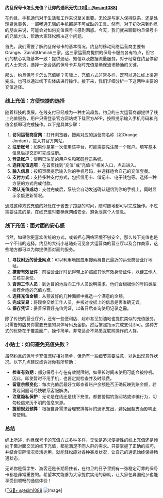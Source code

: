 **约旦保号卡怎么充值？让你的通讯无忧[[TG💪+ @esim1088](https://t.me/s/esim1088)]**

在约旦，手机通讯对于生活和工作来说至关重要。无论是与家人保持联系，还是处理紧急事务，一部畅通无阻的手机都是不可或缺的工具。然而，对于初次来到约旦的朋友来说，可能会对如何充值保号卡感到困惑。今天，我们就来聊聊约旦保号卡的充值方法，帮助大家轻松解决这个问题。

首先，我们需要了解约旦保号卡的基本情况。约旦的移动网络运营商主要有Orange、Zain和Umniah三家。这三家运营商提供的保号卡服务各有特点，但它们的核心功能基本一致：提供通话、短信以及数据流量服务。对于经常在约旦停留的人士来说，选择一张合适的保号卡并及时充值是确保通讯畅通的关键。

那么，约旦保号卡怎么充值呢？实际上，充值方式非常多样，既可以通过线上渠道完成，也可以通过线下实体店进行操作。接下来，我们详细分析一下这两种主要的充值途径。

### 线上充值：方便快捷的选择

随着科技的发展，在线支付已经成为一种主流趋势。约旦的三大运营商都提供了线上充值服务，用户只需登录官方网站或下载官方APP，按照提示输入手机号码和充值金额即可完成操作。以下是具体步骤：

1. **访问运营商官网**：打开浏览器，搜索对应的运营商名称（如Orange Jordan），进入其官方网站。
2. **注册账号**：如果你是第一次使用该平台，可能需要先注册一个账户。填写基本信息后提交即可完成注册。
3. **登录账户**：使用已注册的用户名和密码登录系统。
4. **选择充值选项**：在首页找到“充值”或“充值卡”相关入口，点击进入。
5. **输入信息**：按照页面提示输入你的手机号码，并选择适合自己的充值套餐。
6. **支付方式**：支持多种支付方式，包括信用卡、借记卡、电子钱包等。选择一种方便的方式完成付款。
7. **确认充值成功**：支付完成后，系统会自动发送确认短信到你的手机上，同时显示余额更新情况。

通过这种方式充值的好处在于省去了跑腿的时间，随时随地都可以完成操作。不过需要注意的是，在线充值时要确保网络安全，避免泄露个人信息。

### 线下充值：面对面的安心感

当然，如果你更喜欢传统的方式，或者担心网络环境不够安全，那么线下充值也是一个不错的选择。约旦的大街小巷随处可见各大运营商的营业厅以及合作商家，这些地方都可以为你提供面对面的服务。

1. **寻找附近的营业网点**：可以利用地图应用搜索离自己最近的运营商营业厅地址。
2. **携带有效证件**：前往营业厅时记得带上护照或其他有效身份证件，以便工作人员核实身份。
3. **咨询工作人员**：到达目的地后向工作人员说明需求，他们会根据你的号码类型推荐合适的充值方案。
4. **选择充值金额**：从预设好的几种面额中挑选一个满意的金额。
5. **完成交易**：将现金交给工作人员，并核对收据上的信息是否准确无误。
6. **保存凭证**：妥善保管好充值凭证，以备日后查询使用记录之需。

除了传统的营业厅外，还有一些便利店、超市甚至加油站也提供类似的充值服务。只需告知店员你需要充值的具体号码及金额，然后按照指示完成支付即可。这种方式的优势在于覆盖面广、操作简单，非常适合不熟悉互联网操作的人群。

### 小贴士：如何避免充值失败？

虽然约旦的保号卡充值流程相对简单，但仍有一些细节需要注意，以免出现意外状况。以下几点建议或许对你有所帮助：

- **检查有效期**：部分保号卡存在有效期限制，如果长时间未使用可能会被停机。因此，即使暂时不用手机，也要定期检查并及时续费。
- **留意余额变化**：每次充值后最好立即查看账户余额是否正确反映到账金额，若发现问题可尽快联系客服解决。
- **注意隐私保护**：无论是在线还是线下充值，都要警惕钓鱼网站或诈骗行为，切勿轻信来历不明的信息来源。
- **提前规划预算**：根据自身需求合理安排每月的通讯支出，避免因超支而影响正常使用。

### 总结

综上所述，约旦保号卡的充值方式多种多样，无论是追求便捷性的线上充值还是倾向于面对面交流的线下充值，都能满足不同人群的需求。只要掌握了正确的技巧，并结合实际情况灵活运用，就能轻松应对各种突发状况，让自己的通讯始终保持畅通状态。

无论你是留学生、游客还是长期居住者，在约旦的日子里拥有一张稳定可靠的保号卡都是非常重要的。希望本文能够为大家提供实用的帮助，让大家在异国他乡也能享受到顺畅的通信体验！

[[TG💪+ @esim1088](https://t.me/s/esim1088) ![Image](https://i.postimg.cc/4NQfJmqS/Snipaste-2025-05-13-00-14-12.png)]